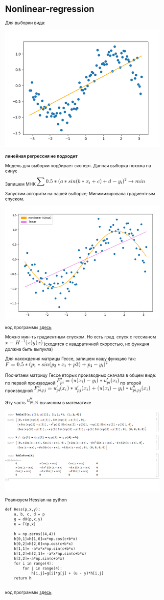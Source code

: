 # Nonlinear-regression

Для выборки вида:

![](https://raw.githubusercontent.com/okiochan/Nonlinear-regression/master/1.png)

**линейная регрессия не подходит**

Модель для выборки подбирает эксперт. Данная выборка похожа на синус

Запишем МНК
![](https://raw.githubusercontent.com/okiochan/Nonlinear-regression/master/mnk.gif)

Запустим алгоритм на нашей выборке; Минимизировала градиентным спуском.

![](https://raw.githubusercontent.com/okiochan/Nonlinear-regression/master/2.png)


код программы [здесь]( https://github.com/okiochan/Nonlinear-regression/blob/master/non_linear_stanrard.py)

Можно мин-ть градиентным спуском. Но есть град. спуск с гессианом  ![](https://raw.githubusercontent.com/okiochan/Nonlinear-regression/master/CodeCogsEqn(1).gif)
(сходится с квадратичной скоростью, но функция должна быть выпукла)

Для нахождения матрицы Гессе, запишем нашу функцию так:
![](https://raw.githubusercontent.com/okiochan/Nonlinear-regression/master/h1.gif)

Посчитаем матрицу Гессе вторых производных сначала в общем виде:
по первой производной
![](https://raw.githubusercontent.com/okiochan/Nonlinear-regression/master/h2.gif)
по второй производной
![](https://raw.githubusercontent.com/okiochan/Nonlinear-regression/master/h3.gif)

Эту часть ![](https://raw.githubusercontent.com/okiochan/Nonlinear-regression/master/h4.gif) вычислим в математике

![](https://raw.githubusercontent.com/okiochan/Nonlinear-regression/master/h5.png)

Реализуем Hessian на python

```
def Hess(p,x,y):
    a, b, c, d = p
    g = dU(p,x,y)
    u = F(p,x)
 
    h = np.zeros((4,4))
    h[0,1]=h[1,0]=x*np.cos(c+b*x)
    h[0,2]=h[2,0]=np.cos(c+b*x)
    h[1,1]= -a*x*x*np.sin(c+b*x)
    h[1,2]=h[2,1]= -a*x*np.sin(c+b*x)
    h[2,2]=-a*np.sin(c+b*x)
    for i in range(4):
        for j in range(4):
            h[i,j]=g[i]*g[j] + (u - y)*h[i,j]
    return h
    
```

код программы [здесь]( https://github.com/okiochan/Nonlinear-regression/blob/master/non_linear_hessian.py)
